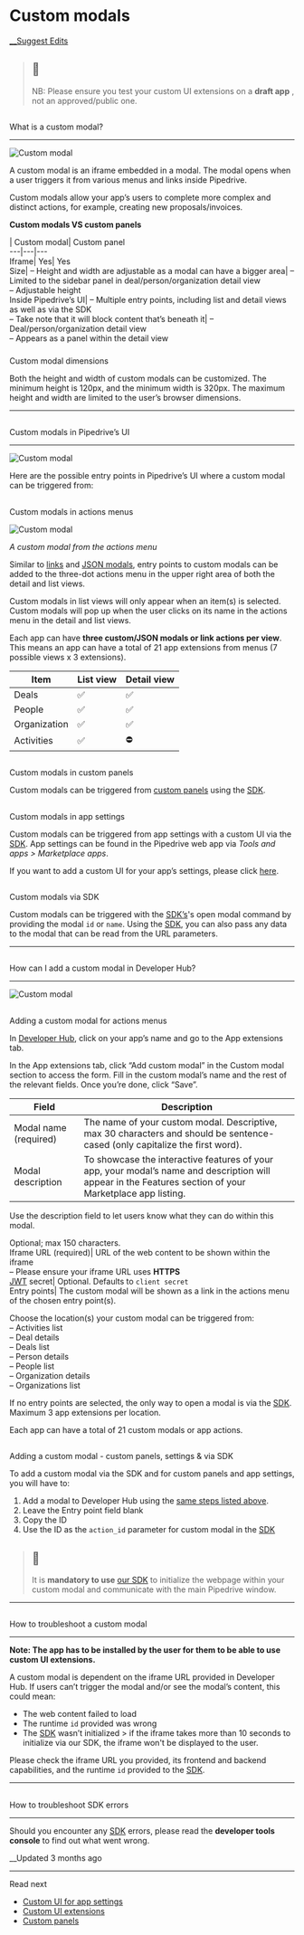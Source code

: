 # Custom modals

[ __Suggest Edits](/edit/custom-ui-extensions-modals)

> ##  📘
> 
> NB: Please ensure you test your custom UI extensions on a **draft app** , not an approved/public one.

## 

What is a custom modal?

[](#what-is-a-custom-modal)

* * *

![Custom modal](https://files.readme.io/7d43a91-Custom_modal.png)

A custom modal is an iframe embedded in a modal. The modal opens when a user triggers it from various menus and links inside Pipedrive.

Custom modals allow your app’s users to complete more complex and distinct actions, for example, creating new proposals/invoices.

**Custom modals VS custom panels**

| Custom modal| Custom panel  
---|---|---  
Iframe| Yes| Yes  
Size| – Height and width are adjustable as a modal can have a bigger area| – Limited to the sidebar panel in deal/person/organization detail view  
– Adjustable height  
Inside Pipedrive’s UI| – Multiple entry points, including list and detail views as well as via the SDK  
– Take note that it will block content that’s beneath it| – Deal/person/organization detail view  
– Appears as a panel within the detail view  
  
### 

Custom modal dimensions

[](#custom-modal-dimensions)

Both the height and width of custom modals can be customized. The minimum height is 120px, and the minimum width is 320px. The maximum height and width are limited to the user’s browser dimensions.

  


* * *

## 

Custom modals in Pipedrive’s UI

[](#custom-modals-in-pipedrives-ui)

* * *

![Custom modal](https://files.readme.io/efa3b83-Custom_UI_extensions_-_custom_modal.png)

Here are the possible entry points in Pipedrive’s UI where a custom modal can be triggered from:

## 

Custom modals in actions menus

[](#custom-modals-in-actions-menus)

![Custom modal](https://files.readme.io/f043668-App_actions.png)

_A custom modal from the actions menu_

Similar to [links](/docs/app-extensions-actions) and [JSON modals](/docs/app-extensions-json-modals#what-are-json-modals), entry points to custom modals can be added to the three-dot actions menu in the upper right area of both the detail and list views.

Custom modals in list views will only appear when an item(s) is selected. Custom modals will pop up when the user clicks on its name in the actions menu in the detail and list views.

Each app can have **three custom/JSON modals or link actions per view**. This means an app can have a total of 21 app extensions from menus (7 possible views x 3 extensions).

Item| List view| Detail view  
---|---|---  
Deals| ✅| ✅  
People| ✅| ✅  
Organization| ✅| ✅  
Activities| ✅| ⛔  
  
## 

Custom modals in custom panels

[](#custom-modals-in-custom-panels)

Custom modals can be triggered from [custom panels](/docs/custom-ui-extensions-panels) using the [SDK](https://github.com/pipedrive/app-extensions-sdk).

## 

Custom modals in app settings

[](#custom-modals-in-app-settings)

Custom modals can be triggered from app settings with a custom UI via the [SDK](https://github.com/pipedrive/app-extensions-sdk). App settings can be found in the Pipedrive web app via _Tools and apps > Marketplace apps_.

If you want to add a custom UI for your app’s settings, please click [here](/docs/custom-ui-extensions-app-settings).

## 

Custom modals via SDK

[](#custom-modals-via-sdk)

Custom modals can be triggered with the [SDK’s](https://github.com/pipedrive/app-extensions-sdk)'s open modal command by providing the modal `id` or `name`. Using the [SDK](https://github.com/pipedrive/app-extensions-sdk), you can also pass any data to the modal that can be read from the URL parameters.  
  


* * *

## 

How can I add a custom modal in Developer Hub?

[](#how-can-i-add-a-custom-modal-in-developer-hub)

* * *

![Custom modal](https://files.readme.io/f38466bae57527fa03f08bc29631ea052e8cfea140401ff5c77eafb814f156db-custom-modal.png)

## 

Adding a custom modal for actions menus

[](#adding-a-custom-modal-for-actions-menus)

In [Developer Hub](https://app.pipedrive.com/developer-hub), click on your app’s name and go to the App extensions tab.

In the App extensions tab, click “Add custom modal” in the Custom modal section to access the form. Fill in the custom modal’s name and the rest of the relevant fields. Once you’re done, click “Save”.

Field| Description  
---|---  
Modal name (required)| The name of your custom modal. Descriptive, max 30 characters and should be sentence-cased (only capitalize the first word).  
Modal description| To showcase the interactive features of your app, your modal’s name and description will appear in the Features section of your Marketplace app listing.  
  
Use the description field to let users know what they can do within this modal.  
  
Optional; max 150 characters.  
Iframe URL (required)| URL of the web content to be shown within the iframe  
– Please ensure your iframe URL uses **HTTPS**  
[JWT](https://jwt.io) secret| Optional. Defaults to `client secret`  
Entry points| The custom modal will be shown as a link in the actions menu of the chosen entry point(s).  
  
Choose the location(s) your custom modal can be triggered from:  
– Activities list  
– Deal details  
– Deals list  
– Person details  
– People list  
– Organization details  
– Organizations list  
  
If no entry points are selected, the only way to open a modal is via the [SDK](https://github.com/pipedrive/app-extensions-sdk). Maximum 3 app extensions per location.  
  
Each app can have a total of 21 custom modals or app actions.  
  
## 

Adding a custom modal - custom panels, settings & via SDK

[](#adding-a-custom-modal---custom-panels-settings--via-sdk)

To add a custom modal via the SDK and for custom panels and app settings, you will have to:

  1. Add a modal to Developer Hub using the [same steps listed above](/docs/custom-ui-extensions-modals#adding-a-custom-modal-for-actions-menus).
  2. Leave the Entry point field blank
  3. Copy the ID
  4. Use the ID as the `action_id` parameter for custom modal in the [SDK](https://github.com/pipedrive/app-extensions-sdk)



> ## 📘
> 
> It is **mandatory to use** [our SDK](https://github.com/pipedrive/app-extensions-sdk) to initialize the webpage within your custom modal and communicate with the main Pipedrive window.

  


* * *

## 

How to troubleshoot a custom modal

[](#how-to-troubleshoot-a-custom-modal)

* * *

**Note: The app has to be installed by the user for them to be able to use custom UI extensions.**

A custom modal is dependent on the iframe URL provided in Developer Hub. If users can’t trigger the modal and/or see the modal’s content, this could mean:

  * The web content failed to load
  * The runtime `id` provided was wrong
  * The [SDK](https://github.com/pipedrive/app-extensions-sdk) wasn’t initialized > if the iframe takes more than 10 seconds to initialize via our SDK, the iframe won't be displayed to the user.



Please check the iframe URL you provided, its frontend and backend capabilities, and the runtime `id` provided to the [SDK](https://github.com/pipedrive/app-extensions-sdk).  
  


* * *

## 

How to troubleshoot SDK errors

[](#how-to-troubleshoot-sdk-errors)

* * *

Should you encounter any [SDK](https://github.com/pipedrive/app-extensions-sdk) errors, please read the **developer tools console** to find out what went wrong.  
  


__Updated 3 months ago

* * *

Read next

  * [Custom UI for app settings](/docs/custom-ui-extensions-app-settings)
  * [Custom UI extensions](/docs/custom-ui-extensions)
  * [Custom panels](/docs/custom-ui-extensions-panels)


